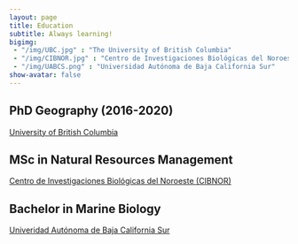 ```yaml
---
layout: page
title: Education
subtitle: Always learning!
bigimg:  
 - "/img/UBC.jpg" : "The University of British Columbia"
 - "/img/CIBNOR.jpg" : "Centro de Investigaciones Biológicas del Noroeste" 
 - "/img/UABCS.png" : "Universidad Autónoma de Baja California Sur"
show-avatar: false
---
```


## PhD Geography (2016-2020)
[University of British Columbia](https://www.ubc.ca/)

## MSc in Natural Resources Management
[Centro de Investigaciones Biológicas del Noroeste (CIBNOR)](https://cibnor.mx/en/)

## Bachelor in Marine Biology
[Univeridad Autónoma de Baja California Sur](http://uabcs.mx/inicio) 

